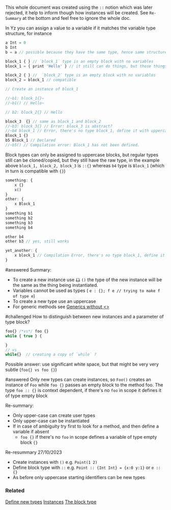 
This whole document was created using the `::` notion which was later rejected, it help to inform though how instances will be created. See `Re-Summary` at the bottom and feel free to ignore the whole doc.

In Yz you can assign a value to a variable if it matches the variable type structure, for instance

```javascript
a Int = 0 
b Int 
b = a // possible because they have the same type, hence same structure

block_1 { } // `block_1` type is an empty block with no variables 
block_1 = { print 'Hello' } // it still can do things, but those things cannot be acessible from the outside

block_2 { } //  `block_2` type is an empty block with no variables 
block_2 = block_1 // compatible

// Create an instance of block_1

//~b1: block_1{}~
//~b1() // Hello~

// b2: block_2{} // Hello 

block_3  {} // same as block_1 and block_2
//~b3: block_3{} // Error: block_3 is abstract? 
//~b4 block_1 // Error, there's no type block_1, define it with uppercase Block_1
Block_1 {} 
b5 Block_1 // Declared
//~b5() // Compilation error: Block_1 has not been defined. 

```

Block types can only be assigned to uppercase blocks, but regular types still can be cloned/copied, but they still have the raw type, in the example above `block_1, block_2, block_3` is `::{}`
whereas `b4` type is `Block_1` (which in turn is compatible with `{}`) 

```javascript
something: {
    x {}
    x()
}
other: {
    x Block_1
}
something b1
something b2
something b3
something b4

other b4
other b3 // yes, still works

yet_another: {
    x block_1 // Compilation Error, there's no type block_1, define it with uppercase e.g. Block_1
}

```

#answered 
Summary: 
- To create a new instance use ~~`{}`~~  `()`  the type of the new instance will be the same as the thing being instantiated. 
- Variables cannot be used as types ( `e : {}; f e // trying to make f of type e`)
- To create a new type use an uppercase
- For generic methods see [Generics without <>](Generics%20without%20<>.md)

#challenged How to distinguish  between new instances and a parameter of type block? 

```javascript
foo{} /*vs*/ foo {}
while { true } {

}
// vs 
while{}  // creating a copy of `while` ? 
```

Possible answer: use significant white space, but that might be very very subtle (`foo{} vs foo {}`)

#answered 
Only new types can create instances, so `Foo()` creates an instance of `Foo` while `foo {}` passes an empty block to the method foo. The type `foo :: {}` is context dependent, if there's no `foo` in scope it defines it of type empty block 

Re-summary: 
- Only upper-case can create user types
- Only upper-case can be instantiated
- If in case of ambiguity try first to look for a method, and then define a variable if absent
    - `foo {}`  if there's no `foo` in scope defines a variable of type empty block `{}`
    

Re-resummary 27/10/2023
- Create instances with `()` e.g. `Point(1 2)`
- Define block type with `::` e.g. `Point :: {Int Int} = {x:0 y:1}`  or `e :: {}`
- As before only uppercase starting identifiers can be new types 
### Related
[Define new types](../../Features/Define%20new%20types.md)
[Instances](../../Features/Replaced%20features/Instances.md)
[The block type](The%20block%20type.md)